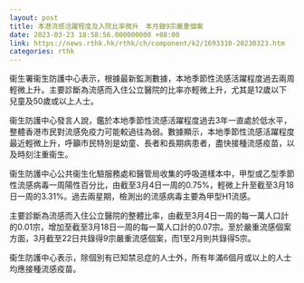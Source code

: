```yaml
---
layout: post
title: 本港流感活躍程度及入院比率微升　本月錄9宗嚴重個案
date: 2023-03-23 18:58:56.000000000 +08:00
link: https://news.rthk.hk/rthk/ch/component/k2/1693310-20230323.htm
categories: rthk
---
```


衞生署衞生防護中心表示，根據最新監測數據，本地季節性流感活躍程度過去兩周輕微上升。主要診斷為流感而入住公立醫院的比率亦輕微上升，尤其是12歲以下兒童及50歲或以上人士。

衞生防護中心發言人說，鑑於本地季節性流感活躍程度過去3年一直處於低水平，整體香港市民對流感免疫力可能較過往為弱。數據顯示，本地季節性流感活躍程度最近輕微上升，呼籲市民特別是幼童、長者和長期病患者，盡快接種流感疫苗，以及時刻注重衞生。

衞生防護中心公共衞生化驗服務處和醫管局收集的呼吸道樣本中，甲型或乙型季節性流感病毒一周陽性百分比，由截至3月4日一周的0.75%，輕微上升至截至3月18日一周的3.31%。過去兩星期，檢測出的流感病毒主要為甲型H1流感。

主要診斷為流感而入住公立醫院的整體比率，由截至3月4日一周的每一萬人口計的0.01宗，增加至截至3月18日一周的每一萬人口計的0.07宗。至於嚴重流感個案方面，3月截至22日共錄得9宗嚴重流感個案，而1至2月則共錄得5宗。

衞生防護中心表示，除個別有已知禁忌症的人士外，所有年滿6個月或以上的人士均應接種流感疫苗。
